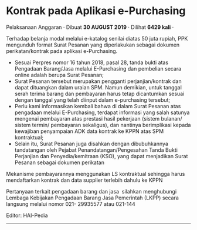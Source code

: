 Kontrak pada Aplikasi e-Purchasing
==================================

Pelaksanaan Anggaran · Dibuat **30 AUGUST 2019** · Dilihat **6429 kali** ·

Terhadap belanja modal melalui e-katalog senilai diatas 50 juta rupiah, PPK mengunduh format Surat Pesanan yang diperlakukan sebagai dokumen perikatan/kontrak pada aplikasi e-Purchasing.

*   Sesuai Perpres nomor 16 tahun 2018, pasal 28, tanda bukti atas Pengadaan Barang/Jasa melalui E-Purchasing dan pembelian secara online adalah berupa Surat Pesanan;
*   Surat Pesanan tersebut merupakan pengganti perjanjian/kontrak dan dapat dituangkan dalam uraian SPM. Namun demikian, untuk tanggal serah terima barang dan pembayaran harus tetap dicantumkan sesuai dengan tanggal yang telah diinput dalam e-purchasing tersebut;
*   Perlu kami informasikan kembali bahwa di dalam Surat Pesanan atas pengadaan melalui E-Purchasing, terdapat informasi yang salah satunya mengenai pembayaran atas prestasi hasil pekerjaan (sistem bulanan/ sistem termin/ pembayaran sekaligus), dan nantinya berimplikasi kepada kewajiban penyampaian ADK data kontrak ke KPPN atas SPM kontraktual;
*   Selain itu, Surat Pesanan juga disahkan dengan dibubuhkannya tandatangan oleh Pejabat Penandatangan/Pengesahan Tanda Bukti Perjanjian dan Penyedia/kemitraan (KSO), yang dapat menjadikan Surat Pesanan sebagai dokumen perikatan

Mekanisme pembayarannya menggunakan LS kontraktual sehingga harus mendaftarkan kontrak dan data supplier terlebih dahulu ke KPPN

Pertanyaan terkait pengadaan barang dan jasa  silahkan menghubungi Lembaga Kebijakan Pengadaan Barang Jasa Pemerintah (LKPP) secara langsung melalui nomor 021- 29935577 atau 021-144  

Editor: HAI-Pedia  
  

  
  
  

* * *